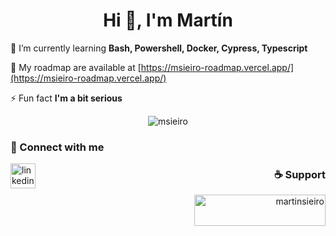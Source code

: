 <h1 align="center">Hi 👋, I'm Martín</h1>

🌱 I’m currently learning **Bash, Powershell, Docker, Cypress, Typescript**

🚗 My roadmap are available at [https://msieiro-roadmap.vercel.app/](https://msieiro-roadmap.vercel.app/)

⚡ Fun fact **I'm a bit serious**

<p align="center">
<img align="center" src="https://github-readme-stats.vercel.app/api/top-langs?username=msieiro&show_icons=true&locale=en&layout=compact&theme=panda" alt="msieiro" />
</p>
<p align="center">
<p  align="left">

<h3 align="left">📢 Connect with me</h3>

[<img align="left" alt="linkedin-martin-sieiro" height="40px" src="https://raw.githubusercontent.com/rahuldkjain/github-profile-readme-generator/master/src/images/icons/Social/linked-in-alt.svg" />][linkedin]

[linkedin]: https://www.linkedin.com/in/martinsieirogutierrez/

</p>
<p align="right">

<h3  align="right">☕ Support</h3>

<p align="right"><a href="https://www.buymeacoffee.com/martinsieiro"> <img align="right" src="https://cdn.buymeacoffee.com/buttons/v2/default-yellow.png" height="50" width="210" alt="martinsieiro" /></a></p><br><br>
</p>
</p>

